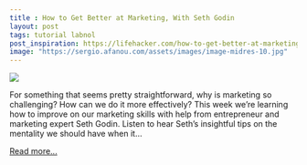 ```yaml
---
title : How to Get Better at Marketing, With Seth Godin
layout: post
tags: tutorial labnol
post_inspiration: https://lifehacker.com/how-to-get-better-at-marketing-with-seth-godin-1846620698
image: "https://sergio.afanou.com/assets/images/image-midres-10.jpg"
---
```


<img src="https://i.kinja-img.com/gawker-media/image/upload/s--jTVq1O49--/c_fit,fl_progressive,q_80,w_636/cjgxdisxa0gmih48h7gm.jpg" /><p>For something that seems pretty straightforward, why is marketing so challenging? How can we do it more effectively? This week we’re learning how to improve on our marketing skills with help from entrepreneur and marketing expert Seth Godin. Listen to hear Seth’s insightful tips on the mentality we should have when it…</p><p><a href="https://lifehacker.com/how-to-get-better-at-marketing-with-seth-godin-1846620698">Read more...</a></p>